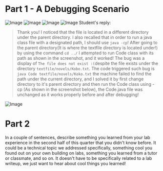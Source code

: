 
# Part 1 - A Debugging Scenario
![Image](https://rxwy.github.io/cse15l-lab-reports/labreport5/img/piazzapost.PNG)
![Image](https://rxwy.github.io/cse15l-lab-reports/labreport5/img/piazzascreen.PNG)
![Image](https://rxwy.github.io/cse15l-lab-reports/labreport5/img/piazzadesc.PNG)
![Image](https://rxwy.github.io/cse15l-lab-reports/labreport5/img/piazzasolu2.PNG)
Student's reply:
> Thank you! I noticed that the file is located in a different directory under the parent directory. I also recalled that in order to run a java class file with a designated path, I should use ```java -cp```! After going to the parent directory(It is where the textfile directory is located under!) by using the command ```cd ../``` I attempted to run Code class with its path as shown in the screenshot, and it worked! The bug was a display of ```The file does not exist :(```despite the file exists under the directory ```textfile/novels/Kobo.txt```. The code triggered such bug is ```java Code textfile/novels/Koko.txt``` the machine failed to find the path under the current directory, and I solved it by first change directory to it's parent directory and then run the Code class using -cp (As shown in the screenshot below), the Code.java file was unchanged as it works properly before and after debugging! 

![Image](https://rxwy.github.io/cse15l-lab-reports/labreport5/img/student.PNG)


# Part 2

In a couple of sentences, describe something you learned from your lab experience in the second half of this quarter that you didn't know before. It could be a technical topic we addressed specifically, something cool you found out on your own building on labs, something you learned from a tutor or classmate, and so on. It doesn't have to be specifically related to a lab writeup, we just want to hear about cool things you learned!

